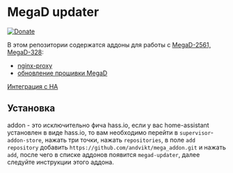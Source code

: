 # MegaD updater
[![Donate](https://img.shields.io/badge/donate-Yandex-red.svg)](https://yoomoney.ru/to/410013955329136)

В этом репозитории содержатся аддоны для работы с [MegaD-2561, MegaD-328](https://www.ab-log.ru/smart-house/ethernet/megad-2561):
- [nginx-proxy](https://github.com/andvikt/mega_addon/blob/master/mega-proxy)
- [обновление прошивки MegaD](https://github.com/andvikt/mega_addon/blob/master/mega-updater)

[Интеграция с HA](https://github.com/andvikt/mega_hacs.git)
## Установка
addon - это исключительно фича hass.io, если у вас home-assistant установлен в виде hass.io, то
вам необходимо перейти в `supervisor`-`addon-store`, нажать три точки, нажать 
`repositories`, в поле `add repository` добавить `https://github.com/andvikt/mega_addon.git` и нажать `add`,
после чего в списке аддонов появится `megad-updater`, далее следуйте инструкции этого аддона.